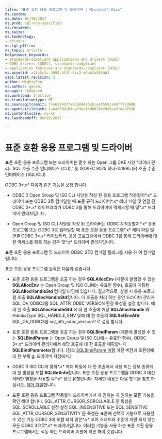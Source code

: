 ```yaml
---
title: "표준 호환 응용 프로그램 및 드라이버 | Microsoft Docs"
ms.custom: 
ms.date: 01/19/2017
ms.prod: sql-non-specified
ms.reviewer: 
ms.suite: 
ms.technology:
- drivers
ms.tgt_pltfrm: 
ms.topic: article
helpviewer_keywords:
- standards-compliant applications and drivers [ODBC]
- ODBC drivers [ODBC], standards-compliant
- application features are standards-compliant [ODBC]
ms.assetid: a1145c4c-3094-4f3f-8cc2-e6bb1a930ab1
caps.latest.revision: 5
author: MightyPen
ms.author: genemi
manager: jhubbard
ms.workload: Inactive
ms.translationtype: MT
ms.sourcegitcommit: f7e6274d77a9cdd4de6cbcaef559ca99f77b3608
ms.openlocfilehash: 1aba299d163aaf9ec14d86740e5d8aa91ddb7b3b
ms.contentlocale: ko-kr
ms.lasthandoff: 09/09/2017

---
```

# <a name="standards-compliant-applications-and-drivers"></a>표준 호환 응용 프로그램 및 드라이버
표준 호환 응용 프로그램 또는 드라이버는 준수 하는 Open 그룹 CAE 사양 "데이터 관리:: SQL 호출 수준 인터페이스 (CLI)," 및 ISO/IEC 9075 하나-3:1995 (E) 호출 수준 인터페이스 (SQL/CLI).  
  
 ODBC 3*.x* 다음과 같은 기능을 보장 합니다.  
  
-   ODBC 3 Open Group 및 ISO CLI 사양을 작성 된 응용 프로그램 작동할지*.x* 드라이버 또는 ODBC 3로 컴파일할 때 표준 규격 드라이버*.x* 헤더 파일 및 연결 된 ODBC 3*.x* 라이브러리가 ODBC 3를 통해 드라이버에 액세스할 때 및*.x* 드라이버 관리자입니다.  
  
-   Open Group 및 ISO CLI 사양을 작성 된 드라이버는 ODBC 3 작동할지*.x* 응용 프로그램 또는 ODBC 3로 컴파일할 때 표준 호환 응용 프로그램*.x* 헤더 파일 및 연결 ODBC 3*.x* 라이브러리, 응용 프로그램에서 ODBC 3를 통해 드라이버에 대 한 액세스를 획득 하는 경우 및*.x* 드라이버 관리자입니다.  
  
 표준 호환 응용 프로그램 및 드라이버 ODBC_STD 컴파일 플래그를 사용 하 여 컴파일됩니다.  
  
 표준 호환 응용 프로그램 동작은 다음과 같습니다.  
  
-   표준 호환 응용 프로그램을 호출 하는 경우 **SQLAllocEnv** (때문에 발생할 수 있는 **SQLAllocEnv** 는 Open Group 및 ISO CLI에는 유효한 함수), 호출에 매핑된  **SQLAllocHandleStd** 컴파일 타임에 있습니다. 결과적으로, 실행 시 응용 프로그램 호출 **SQLAllocHandleStd**합니다. 이 호출을 처리 하는 동안 드라이버 관리자 SQL_OV_ODBC3를 SQL_ATTR_ODBC_VERSION 환경 특성을 설정 합니다. 에 대 한 호출 **SQLAllocHandleStd** 에 대 한 호출에 해당 **SQLAllocHandle** 와 *HandleType* SQL_HANDLE_ENV 및에 대 한 호출의 **SQLSetEnvAttr** SQL_OV_ODBC3를 sql_attr_odbc_version으로 설정 합니다.  
  
-   표준 호환 응용 프로그램을 호출 하는 경우 **SQLBindParam** (때문에 발생할 수 있는 **SQLBindParam** 는 Open Group 및 ISO CLI에는 유효한 함수), ODBC 3*.x* 드라이버 관리자에서 해당 호출에 대 한 호출을 매핑합니다 **SQLBindParameter**합니다. (참조 [SQLBindParam 매핑](../../../odbc/reference/appendixes/sqlbindparam-mapping.md) 이전 버전과 호환성에 대 한 부록 g: 드라이버 지침에서.)  
  
-   ODBC 3 ISO CLI에 맞춰*.x* 헤더 파일에 대 한 호출에서 사용 되는 정보 종류에 대 한 별칭을 포함 **SQLGetInfo**합니다. 표준 호환 응용 프로그램을 ODBC 3 대신 이러한 별칭을 사용할 수*.x* 정보 유형입니다. 자세한 내용은 다음 항목을 참조 하십시오. [헤더 파일](../../../odbc/reference/develop-app/header-files.md)합니다.  
  
-   표준 호환 응용 프로그램 작동할지 드라이버에서 지 원하는 지 원하는 모든 기능을 확인 해야 합니다. SQL_ATTR_CURSOR_SCROLLABLE 문 특성을 SQL_SCROLLABLE 설정 설정 SQL_INSENSITIVE 또는 SQL_SENSITIVE SQL_ATTR_CURSOR_SENSITIVITY 문 특성은 표준에 선택적 기능으로 사용할 수 있는 기능 ODBC 3에 포함 되지 않은*.x* 코어 스레드와 수준이 지원 되지 않는 모든 ODBC 3으로*.x* 드라이버입니다. 이러한 기능을 사용 하는 표준 호환 응용 프로그램에서는 작동 하는 드라이버 지원에 확인 해야 것입니다.

